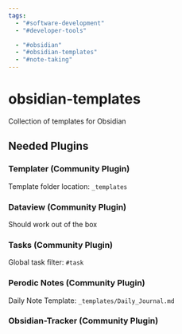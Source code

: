```yaml
---
tags:
  - "#software-development"
  - "#developer-tools"

  - "#obsidian"
  - "#obsidian-templates"
  - "#note-taking"
---
```

# obsidian-templates
 Collection of templates for Obsidian

## Needed Plugins

### Templater (Community Plugin)
Template folder location: `_templates`

### Dataview (Community Plugin)
Should work out of the box

### Tasks (Community Plugin)
Global task filter: `#task`

### Perodic Notes (Community Plugin)
Daily Note Template:  `_templates/Daily_Journal.md`

### Obsidian-Tracker (Community Plugin)

